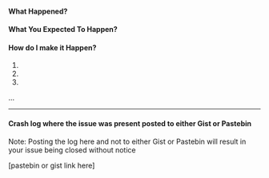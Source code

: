 #### What Happened?




#### What You Expected To Happen?




#### How do I make it Happen?

1.
2.
3.
...

____
#### Crash log where the issue was present posted to either Gist or Pastebin
Note: Posting the log here and not to either Gist or Pastebin will result in your issue being closed without notice

[pastebin or gist link here]

